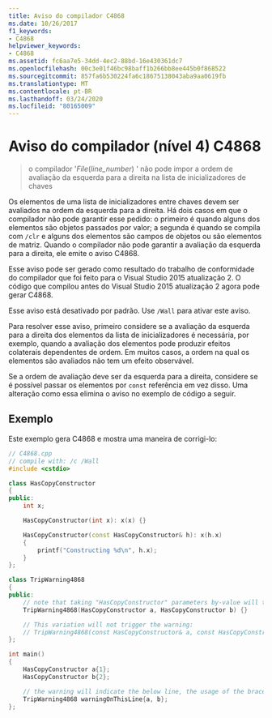 ```yaml
---
title: Aviso do compilador C4868
ms.date: 10/26/2017
f1_keywords:
- C4868
helpviewer_keywords:
- C4868
ms.assetid: fc6aa7e5-34dd-4ec2-88bd-16e430361dc7
ms.openlocfilehash: 00c3e01f46bc98baff1b266bb8ee445b0f868522
ms.sourcegitcommit: 857fa6b530224fa6c18675138043aba9aa0619fb
ms.translationtype: MT
ms.contentlocale: pt-BR
ms.lasthandoff: 03/24/2020
ms.locfileid: "80165009"
---
```

# <a name="compiler-warning-level-4-c4868"></a>Aviso do compilador (nível 4) C4868

> o compilador '_File_(*line_number*) ' não pode impor a ordem de avaliação da esquerda para a direita na lista de inicializadores de chaves

Os elementos de uma lista de inicializadores entre chaves devem ser avaliados na ordem da esquerda para a direita. Há dois casos em que o compilador não pode garantir esse pedido: o primeiro é quando alguns dos elementos são objetos passados por valor; a segunda é quando se compila com `/clr` e alguns dos elementos são campos de objetos ou são elementos de matriz. Quando o compilador não pode garantir a avaliação da esquerda para a direita, ele emite o aviso C4868.

Esse aviso pode ser gerado como resultado do trabalho de conformidade do compilador que foi feito para o Visual Studio 2015 atualização 2. O código que compilou antes do Visual Studio 2015 atualização 2 agora pode gerar C4868.

Esse aviso está desativado por padrão. Use `/Wall` para ativar este aviso.

Para resolver esse aviso, primeiro considere se a avaliação da esquerda para a direita dos elementos da lista de inicializadores é necessária, por exemplo, quando a avaliação dos elementos pode produzir efeitos colaterais dependentes de ordem. Em muitos casos, a ordem na qual os elementos são avaliados não tem um efeito observável.

Se a ordem de avaliação deve ser da esquerda para a direita, considere se é possível passar os elementos por `const` referência em vez disso. Uma alteração como essa elimina o aviso no exemplo de código a seguir.

## <a name="example"></a>Exemplo

Este exemplo gera C4868 e mostra uma maneira de corrigi-lo:

```cpp
// C4868.cpp
// compile with: /c /Wall
#include <cstdio>

class HasCopyConstructor
{
public:
    int x;

    HasCopyConstructor(int x): x(x) {}

    HasCopyConstructor(const HasCopyConstructor& h): x(h.x)
    {
        printf("Constructing %d\n", h.x);
    }
};

class TripWarning4868
{
public:
    // note that taking "HasCopyConstructor" parameters by-value will trigger copy-construction.
    TripWarning4868(HasCopyConstructor a, HasCopyConstructor b) {}

    // This variation will not trigger the warning:
    // TripWarning4868(const HasCopyConstructor& a, const HasCopyConstructor& b) {}
};

int main()
{
    HasCopyConstructor a{1};
    HasCopyConstructor b{2};

    // the warning will indicate the below line, the usage of the braced initializer list.
    TripWarning4868 warningOnThisLine{a, b};
};
```
